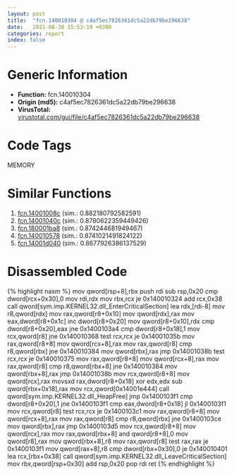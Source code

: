```yaml
---
layout: post
title:  "fcn.140010304 @ c4af5ec7826361dc5a22db79be296638"
date:   2021-08-30 15:52:19 +0300
categories: report
index: false
---
```


# Generic Information
- **Function:** fcn.140010304
- **Origin (md5):** c4af5ec7826361dc5a22db79be296638
- **VirusTotal:** [virustotal.com/gui/file/c4af5ec7826361dc5a22db79be296638][virustotal_ref]

# Code Tags
<span class="tag" id="MEMORY">MEMORY</span>


# Similar Functions

1. [fcn.14001008c][similar_1_ref] (sim.: 0.882180792582591)
2. [fcn.14001040c][similar_2_ref] (sim.: 0.8780622359449426)
3. [fcn.180001ba8][similar_3_ref] (sim.: 0.874244681949467)
4. [fcn.140010578][similar_4_ref] (sim.: 0.8741021491824122)
5. [fcn.14001d040][similar_5_ref] (sim.: 0.8677926386137529)


# Disassembled Code

{% highlight nasm %}
mov qword[rsp+8],rbx
push rdi
sub rsp,0x20
cmp dword[rcx+0x30],0
mov rdi,rdx
mov rbx,rcx
je 0x140010324
add rcx,0x38
call qword[sym.imp.KERNEL32.dll_EnterCriticalSection]
lea rdx,[rdi-8]
mov r8,qword[rdx]
mov rax,qword[r8+0x10]
mov qword[rdx],rax
mov eax,dword[r8+0x1c]
inc dword[r8+0x20]
mov qword[r8+0x10],rdx
cmp dword[r8+0x20],eax
jne 0x1400103a4
cmp dword[r8+0x18],1
mov rcx,qword[r8]
jne 0x140010368
test rcx,rcx
je 0x14001035b
mov rax,qword[r8+8]
mov qword[rcx+8],rax
mov rax,qword[r8]
cmp r8,qword[rbx]
jne 0x140010384
mov qword[rbx],rax
jmp 0x14001038b
test rcx,rcx
je 0x140010375
mov rax,qword[r8+8]
mov qword[rcx+8],rax
mov rax,qword[r8]
cmp r8,qword[rbx+8]
jne 0x140010384
mov qword[rbx+8],rax
jmp 0x14001038b
mov rcx,qword[r8+8]
mov qword[rcx],rax
movsxd rax,dword[r8+0x18]
xor edx,edx
sub qword[rbx+0x18],rax
mov rcx,qword[0x14001e444]
call qword[sym.imp.KERNEL32.dll_HeapFree]
jmp 0x1400103f1
cmp dword[r8+0x20],1
jne 0x1400103f1
cmp eax,dword[r8+0x18]
jl 0x1400103f1
mov rcx,qword[r8]
test rcx,rcx
je 0x1400103c1
mov rax,qword[r8+8]
mov qword[rcx+8],rax
mov rax,qword[r8]
cmp r8,qword[rbx]
jne 0x1400103ce
mov qword[rbx],rax
jmp 0x1400103d5
mov rcx,qword[r8+8]
mov qword[rcx],rax
mov rax,qword[rbx+8]
and qword[r8+8],0
mov qword[r8],rax
mov qword[rbx+8],r8
mov rax,qword[r8]
test rax,rax
je 0x1400103f1
mov qword[rax+8],r8
cmp dword[rbx+0x30],0
je 0x140010401
lea rcx,[rbx+0x38]
call qword[sym.imp.KERNEL32.dll_LeaveCriticalSection]
mov rbx,qword[rsp+0x30]
add rsp,0x20
pop rdi
ret 
{% endhighlight %}


[similar_1_ref]: /report/fcn.14001008c@c4af5ec7826361dc5a22db79be296638
[similar_2_ref]: /report/fcn.14001040c@c4af5ec7826361dc5a22db79be296638
[similar_3_ref]: /report/fcn.180001ba8@7dc44f7522d53d03c7b1f4335f6d2a15
[similar_4_ref]: /report/fcn.140010578@c4af5ec7826361dc5a22db79be296638
[similar_5_ref]: /report/fcn.14001d040@a5e8b4820319974b4ce1027132e98e27
[virustotal_ref]: https://www.virustotal.com/gui/file/c4af5ec7826361dc5a22db79be296638
